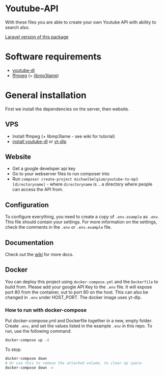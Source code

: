 # Youtube-API

With these files you are able to create your own Youtube API with ability to search also.

[Laravel version of this package](https://github.com/MichaelBelgium/Laravel-Youtube-API)

# Software requirements

* [youtube-dl](https://rg3.github.io/youtube-dl/)
* [ffmpeg](https://www.ffmpeg.org/) (+ [libmp3lame](http://lame.sourceforge.net/))

# General installation

First we install the dependencies on the server, then website.

## VPS

* Install ffmpeg (+ libmp3lame - see wiki for tutorial)
* [install youtube-dl](http://ytdl-org.github.io/youtube-dl/download.html) or [yt-dlp](https://github.com/yt-dlp/yt-dlp/releases/latest)

## Website

* Get a google developer api key
* Go to your webserver files to run composer into
* Run `composer create-project michaelbelgium/youtube-to-mp3 [directoryname]` - where `directoryname` is .. a directory where people can access the API from.

## Configuration

To configure everything, you need to create a copy of `.env.example` as `.env`. This file should contain your settings.
For more information on the settings, check the comments in the `.env` or `.env.example` file.

## Documentation

Check out the [wiki](https://github.com/MichaelBelgium/Youtube-API/wiki) for more docs.

## Docker
You can deploy this project using `docker-compose.yml` and the `Dockerfile` to build from. Please add your google API Key to the `.env` file.
It will expose port 80 from the container, out to port 80 on the host. This can also be changed in `.env` under HOST_PORT. The docker image uses yt-dlp.

### How to run with docker-compose
Put docker-compose.yml and Dockerfile together in a new, empty folder. Create `.env`, and set the values listed in the example `.env` in this repo.
To run, use the following command:
```sh
docker-compose up -d
```

To stop:
```sh
docker-compose down
# Or use this to remove the attached volume, to clear up space-
docker-compose down -v
```


